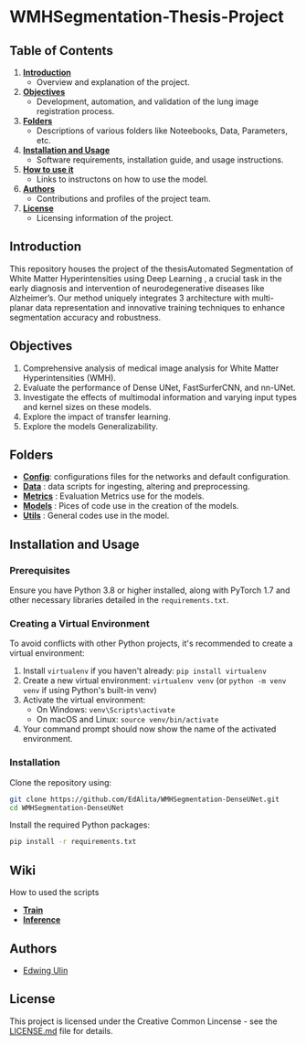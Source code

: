 # WMHSegmentation-Thesis-Project

## Table of Contents

1. [**Introduction**](#introduction)
   - Overview and explanation of the project.
2. [**Objectives**](#objectives)
   - Development, automation, and validation of the lung image registration process.
3. [**Folders**](#folders)
   - Descriptions of various folders like Noteebooks, Data, Parameters, etc.
4. [**Installation and Usage**](#installation-and-usage)
   - Software requirements, installation guide, and usage instructions.
5. [**How to use it**](#wiki)
   - Links to instructons on how to use the model.
6. [**Authors**](#authors)
   - Contributions and profiles of the project team.
7. [**License**](#license)
   - Licensing information of the project.

## Introduction

This repository houses the project of the thesisAutomated Segmentation of White Matter Hyperintensities using Deep Learning , a crucial task in the early diagnosis and intervention of neurodegenerative diseases like Alzheimer’s. Our method uniquely integrates 3 architecture with multi-planar data representation and innovative training techniques to enhance segmentation accuracy and robustness.

## Objectives
1. Comprehensive analysis of medical image analysis for White Matter Hyperintensities (WMH).
2. Evaluate the performance of Dense UNet, FastSurferCNN, and nn-UNet.
3. Investigate the effects of multimodal information and varying input types and kernel sizes on these models.
4. Explore the impact of transfer learning.
5. Explore the models Generalizability.

## Folders

- [**Config**](config): configurations files for the networks and default configuration.
- [**Data**](data) : data scripts for ingesting, altering and preprocessing.
- [**Metrics**](metrics) : Evaluation Metrics use for the models.
- [**Models**](models) : Pices of code use in the creation of the models.
- [**Utils**](utils) : General codes use in the model.

## Installation and Usage

### Prerequisites

Ensure you have Python 3.8 or higher installed, along with PyTorch 1.7 and other necessary libraries detailed in the `requirements.txt`.


### Creating a Virtual Environment
To avoid conflicts with other Python projects, it's recommended to create a virtual environment:
1. Install `virtualenv` if you haven't already: `pip install virtualenv`
2. Create a new virtual environment: `virtualenv venv` (or `python -m venv venv` if using Python's built-in venv)
3. Activate the virtual environment:
   - On Windows: `venv\Scripts\activate`
   - On macOS and Linux: `source venv/bin/activate`
4. Your command prompt should now show the name of the activated environment.

### Installation

Clone the repository using:

```bash
git clone https://github.com/EdAlita/WMHSegmentation-DenseUNet.git
cd WMHSegmentation-DenseUNet
```

Install the required Python packages:

```bash
pip install -r requirements.txt
```

## Wiki

How to used the scripts

- [**Train**](wiki/train.md)
- [**Inference**](wiki/inference.md) 

## Authors
- [Edwing Ulin](https://github.com/EdAlita)

## License
This project is licensed under the Creative Common Lincense - see the [LICENSE.md](LICENSE) file for details.
